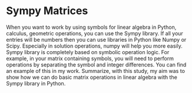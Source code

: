 # Sympy Matrices


When you want to work by using symbols for linear algebra in Python, calculus, geometric operations, you can use the Sympy library. If all your entries will be numbers then you can use libraries in Python like Numpy or Scipy. Especially in solution operations, numpy will help you more easily. Sympy library is completely based on symbolic operation logic. For example, in your matrix containing symbols, you will need to perform operations by separating the symbol and integer differences. You can find an example of this in my work.
Summarize, with this study, my aim was to show how we can do basic matrix operations in linear algebra with the Sympy library in Python.
